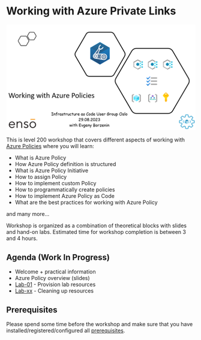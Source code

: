 # Working with Azure Private Links

![logo](assets/images/logo.png)

This is level 200 workshop that covers different aspects of working with [Azure Policies](https://learn.microsoft.com/en-us/azure/governance/policy/overview) where you will learn:

- What is Azure Policy
- How Azure Policy definition is structured
- What is Azure Policy Initiative
- How to assign Policy
- How to implement custom Policy
- How to programmatically create policies
- How to implement Azure Policy as Code
- What are the best practices for working with Azure Policy

and many more...

Workshop is organized as a combination of theoretical blocks with slides and hand-on labs. Estimated time for workshop completion is between 3 and 4 hours.

## Agenda (Work In Progress)

- Welcome + practical information
- Azure Policy overview (slides)
- [Lab-01](labs/lab-01/index.md) - Provision lab resources
- [Lab-xx](labs/lab-xx/index.md) - Cleaning up resources


## Prerequisites

Please spend some time before the workshop and make sure that you have installed/registered/configured all [prerequisites](./prerequisites.md).